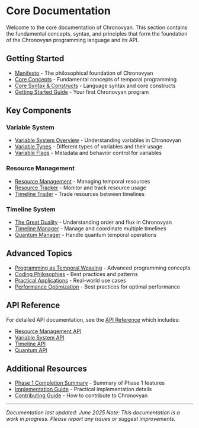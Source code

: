 # Core Documentation

Welcome to the core documentation of Chronovyan. This section contains the fundamental concepts, syntax, and principles that form the foundation of the Chronovyan programming language and its API.

## Getting Started

- [Manifesto](Manifesto.md) - The philosophical foundation of Chronovyan
- [Core Concepts](Core%20Concepts%20-%20The%20Foundation%20of%20Temporal%20Programming.md) - Fundamental concepts of temporal programming
- [Core Syntax & Constructs](Core%20Syntax%20&%20Constructs.md) - Language syntax and core constructs
- [Getting Started Guide](../getting-started/first-program.md) - Your first Chronovyan program

## Key Components

### Variable System
- [Variable System Overview](Variable%20System%20-%20The%20Duality%20of%20Data.md) - Understanding variables in Chronovyan
- [Variable Types](../api/variable_system/variable_types.md) - Different types of variables and their usage
- [Variable Flags](../api/variable_system/variable_flags.md) - Metadata and behavior control for variables

### Resource Management
- [Resource Management](Resource%20Management%20-%20The%20Battle%20for%20Temporal%20Control.md) - Managing temporal resources
- [Resource Tracker](../api/resource_management/resource_tracker.md) - Monitor and track resource usage
- [Timeline Trader](../api/resource_management/timeline_trader.md) - Trade resources between timelines

### Timeline System
- [The Great Duality](The%20Great%20Duality%20-%20Order%20and%20Flux.md) - Understanding order and flux in Chronovyan
- [Timeline Manager](../api/timeline/timeline_manager.md) - Manage and coordinate multiple timelines
- [Quantum Manager](../api/quantum/quantum_manager.md) - Handle quantum temporal operations

## Advanced Topics

- [Programming as Temporal Weaving](Programming%20as%20Temporal%20Weaving.md) - Advanced programming concepts
- [Coding Philosophies](Coding%20Philosophies%20-%20The%20Art%20of%20Temporal%20Expression.md) - Best practices and patterns
- [Practical Applications](Practical%20Applications%20-%20The%20Living%20Narrative%20of%20Code.md) - Real-world use cases
- [Performance Optimization](../guides/performance.md) - Best practices for optimal performance

## API Reference

For detailed API documentation, see the [API Reference](../api/index.md) which includes:

- [Resource Management API](../api/resource_management/)
- [Variable System API](../api/variable_system/)
- [Timeline API](../api/timeline/)
- [Quantum API](../api/quantum/)

## Additional Resources

- [Phase 1 Completion Summary](Phase1_Completion_Summary.md) - Summary of Phase 1 features
- [Implementation Guide](../implementation_guide.md) - Practical implementation details
- [Contributing Guide](../CONTRIBUTING.md) - How to contribute to Chronovyan

---

*Documentation last updated: June 2025*
*Note: This documentation is a work in progress. Please report any issues or suggest improvements.*
